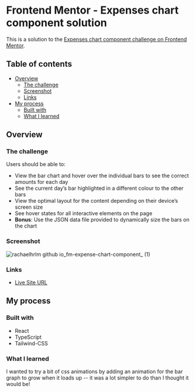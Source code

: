 # Frontend Mentor - Expenses chart component solution

This is a solution to the [Expenses chart component challenge on Frontend Mentor](https://www.frontendmentor.io/challenges/expenses-chart-component-e7yJBUdjwt).

## Table of contents

-   [Overview](#overview)
    -   [The challenge](#the-challenge)
    -   [Screenshot](#screenshot)
    -   [Links](#links)
-   [My process](#my-process)
    -   [Built with](#built-with)
    -   [What I learned](#what-i-learned)

## Overview

### The challenge

Users should be able to:

-   View the bar chart and hover over the individual bars to see the correct amounts for each day
-   See the current day’s bar highlighted in a different colour to the other bars
-   View the optimal layout for the content depending on their device’s screen size
-   See hover states for all interactive elements on the page
-   **Bonus**: Use the JSON data file provided to dynamically size the bars on the chart

### Screenshot

![rachaelhrlm github io_fm-expense-chart-component_ (1)](https://user-images.githubusercontent.com/60798176/170562549-c303f617-85fe-4abd-8e2c-1a6dfb45ca02.png)


### Links

-   [Live Site URL](https://rachaelhrlm.github.io/fm-expense-chart-component/)

## My process

### Built with

-   React
-   TypeScript
-   Tailwind-CSS

### What I learned

I wanted to try a bit of css animations by adding an animation for the bar graph to grow when it loads up -- it was a lot simpler to do than I thought it would be!

